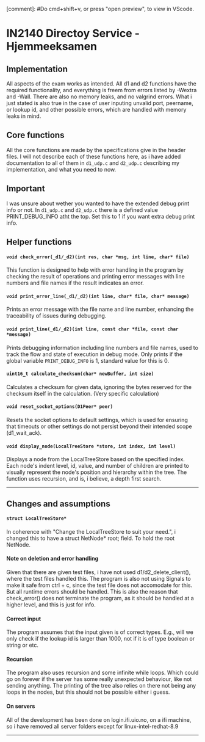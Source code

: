 [comment]: #Do cmd+shift+v, or press "open preview", to view in VScode.


# IN2140 Directoy Service - Hjemmeeksamen


## Implementation
All aspects of the exam works as intended. All d1 and d2 functions have the required functionality, and everything is freem from errors listed by -Wextra and -Wall. There are also no memory leaks, and no valgrind errors. What i just stated is also true in the case of user inputing unvalid port, peername, or lookup id, and other possible errors, which are handled with memory leaks in mind. 


## Core functions
All the core functions are made by the specifications give in the header files. I will not describe each of these functions here, as i have added documentation to all of them in `d1_udp.c` and `d2_udp.c` describing my implementation, and what you need to now.

## Important
I was unsure about wether you wanted to have the extended debug print info or not. In `d1_udp.c` and `d2_udp.c` there is a defined value PRINT_DEBUG_INFO atht the top. Set this to 1 if you want extra debug print info. 



## Helper functions

#### `void check_error(_d1/_d2)(int res, char *msg, int line, char* file)`
This function is designed to help with error handling in the program by checking the result of operations and printing error messages with line numbers and file names if the result indicates an error.

#### `void print_error_line(_d1/_d2)(int line, char* file, char* message)`
Prints an error message with the file name and line number, enhancing the traceability of issues during debugging.

#### `void print_line(_d1/_d2)(int line, const char *file, const char *message)`
Prints debugging information including line numbers and file names, used to track the flow and state of execution in debug mode. Only prints if the global variable `PRINT_DEBUG_INFO` is 1, standard value for this is 0. 

#### `uint16_t calculate_checksum(char* newBuffer, int size)`
Calculates a checksum for given data, ignoring the bytes reserved for the checksum itself in the calculation. (Very specific calculation)

#### `void reset_socket_options(D1Peer* peer)`
Resets the socket options to default settings, which is  used for ensuring that timeouts or other settings do not persist beyond their intended scope (d1_wait_ack).

#### `void display_node(LocalTreeStore *store, int index, int level)`
Displays a node from the LocalTreeStore based on the specified index. Each node's indent level, id, value, and number of children are printed to visually represent the node's position and hierarchy within the tree. The function uses recursion, and is, i believe, a depth first search. 

--- 

## Changes and assumptions

#### `struct LocalTreeStore*`
In coherence with "Change the LocalTreeStore to suit your need.", i changed this to have a struct NetNode* root; field. To hold the root NetNode. 

#### Note on deletion and error handling
Given that there are given test files, i have not used d1/d2_delete_client(), where the test files handled this. The program is also not using Signals to make it safe from ctrl + c, since the test file does not accomodate for this. But all runtime errors should be handled. This is also the reason that check_error() does not terminate the program, as it should be handled at a higher level, and this is just for info. 

#### Correct input
The program assumes that the input given is of correct types. E.g., will we only check if the lookup id is larger than 1000, not if it is of type boolean or string or etc.

#### Recursion
The program also uses recursion and some infinite while loops. Which could go on forever if the server has some really unexpected behaviour, like not sending anything. The printing of the tree also relies on there not being any loops in the nodes, but this should not be possible either i guess.

#### On servers
All of the development has been done on login.ifi.uio.no, on a ifi machine, so i have removed all server folders except for linux-intel-redhat-8.9

---